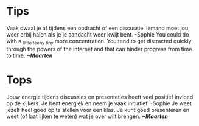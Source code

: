 # Tips
Vaak dwaal je af tijdens een opdracht of een discussie. Iemand moet jou weer erbij halen als je je aandacht weer kwijt bent. -Sophie
You could do with a <sub>little teeny tiny</sub> more concentration. You tend to get distracted quickly through the powers of the internet and that can hinder progress from time to time. ***~Maarten***
# Tops
Jouw energie tijdens discussies en presentaties heeft veel positief invloed op de kijkers. Je bent energiek en neem je vaak initiatief. -Sophie
Je weet jezelf heel goed op te stellen voor een klas. Je kunt goed presenteren en weet (of laat lijken te weten) wat je over wilt brengen. ***~Maarten***
